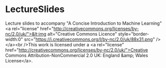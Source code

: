 # LectureSlides
Lecture slides to accompany "A Concise Introduction to Machine Learning" &lt;a rel="license" href="http://creativecommons.org/licenses/by-nc/2.0/uk/">&lt;img alt="Creative Commons Licence" style="border-width:0" src="https://i.creativecommons.org/l/by-nc/2.0/uk/88x31.png" />&lt;/a>&lt;br />This work is licensed under a &lt;a rel="license" href="http://creativecommons.org/licenses/by-nc/2.0/uk/">Creative Commons Attribution-NonCommercial 2.0 UK: England &amp;amp; Wales License&lt;/a>.
